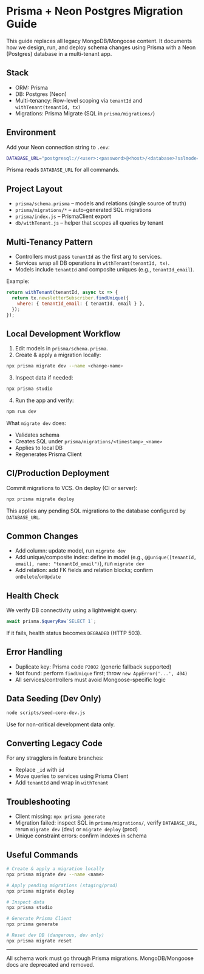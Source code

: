 # Prisma + Neon Postgres Migration Guide

This guide replaces all legacy MongoDB/Mongoose content. It documents how we design, run, and deploy schema changes using Prisma with a Neon (Postgres) database in a multi-tenant app.

## Stack

- ORM: Prisma
- DB: Postgres (Neon)
- Multi-tenancy: Row-level scoping via `tenantId` and `withTenant(tenantId, tx)`
- Migrations: Prisma Migrate (SQL in `prisma/migrations/`)

## Environment

Add your Neon connection string to `.env`:

```bash
DATABASE_URL="postgresql://<user>:<password>@<host>/<database>?sslmode=require"
```

Prisma reads `DATABASE_URL` for all commands.

## Project Layout

- `prisma/schema.prisma` – models and relations (single source of truth)
- `prisma/migrations/*` – auto-generated SQL migrations
- `prisma/index.js` – PrismaClient export
- `db/withTenant.js` – helper that scopes all queries by tenant

## Multi-Tenancy Pattern

- Controllers must pass `tenantId` as the first arg to services.
- Services wrap all DB operations in `withTenant(tenantId, tx)`.
- Models include `tenantId` and composite uniques (e.g., `tenantId_email`).

Example:

```js
return withTenant(tenantId, async tx => {
  return tx.newsletterSubscriber.findUnique({
    where: { tenantId_email: { tenantId, email } },
  });
});
```

## Local Development Workflow

1. Edit models in `prisma/schema.prisma`.
2. Create & apply a migration locally:

```bash
npx prisma migrate dev --name <change-name>
```

3. Inspect data if needed:

```bash
npx prisma studio
```

4. Run the app and verify:

```bash
npm run dev
```

What `migrate dev` does:

- Validates schema
- Creates SQL under `prisma/migrations/<timestamp>_<name>`
- Applies to local DB
- Regenerates Prisma Client

## CI/Production Deployment

Commit migrations to VCS. On deploy (CI or server):

```bash
npx prisma migrate deploy
```

This applies any pending SQL migrations to the database configured by `DATABASE_URL`.

## Common Changes

- Add column: update model, run `migrate dev`
- Add unique/composite index: define in model (e.g., `@@unique([tenantId, email], name: "tenantId_email")`), run `migrate dev`
- Add relation: add FK fields and relation blocks; confirm `onDelete`/`onUpdate`

## Health Check

We verify DB connectivity using a lightweight query:

```js
await prisma.$queryRaw`SELECT 1`;
```

If it fails, health status becomes `DEGRADED` (HTTP 503).

## Error Handling

- Duplicate key: Prisma code `P2002` (generic fallback supported)
- Not found: perform `findUnique` first; throw `new AppError('...', 404)`
- All services/controllers must avoid Mongoose-specific logic

## Data Seeding (Dev Only)

```bash
node scripts/seed-core-dev.js
```

Use for non-critical development data only.

## Converting Legacy Code

For any stragglers in feature branches:

- Replace `_id` with `id`
- Move queries to services using Prisma Client
- Add `tenantId` and wrap in `withTenant`

## Troubleshooting

- Client missing: `npx prisma generate`
- Migration failed: inspect SQL in `prisma/migrations/`, verify `DATABASE_URL`, rerun `migrate dev` (dev) or `migrate deploy` (prod)
- Unique constraint errors: confirm indexes in schema

## Useful Commands

```bash
# Create & apply a migration locally
npx prisma migrate dev --name <name>

# Apply pending migrations (staging/prod)
npx prisma migrate deploy

# Inspect data
npx prisma studio

# Generate Prisma Client
npx prisma generate

# Reset dev DB (dangerous, dev only)
npx prisma migrate reset
```

---

All schema work must go through Prisma migrations. MongoDB/Mongoose docs are deprecated and removed.
